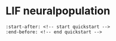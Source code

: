 # LIF neuralpopulation

```{include} ../README.md
:start-after: <!-- start quickstart -->
:end-before: <!-- end quickstart -->
```
